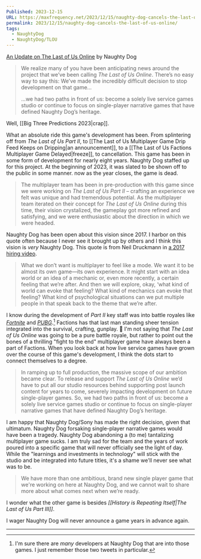 ```yaml
---
Published: 2023-12-15
URL: https://maxfrequency.net/2023/12/15/naughty-dog-cancels-the-last-of-us-online/
permalink: 2023/12/15/naughty-dog-cancels-the-last-of-us-online/
tags:
  - NaughtyDog
  - NaughtyDog/TLOU
---
```

[An Update on The Last of Us Online](https://www.naughtydog.com/blog/an_update_on_the_last_of_us_online) by Naughty Dog

>We realize many of you have been anticipating news around the project that we’ve been calling *The Last of Us Online*. There’s no easy way to say this: We’ve made the incredibly difficult decision to stop development on that game...
>
>...we had two paths in front of us: become a solely live service games studio or continue to focus on single-player narrative games that have defined Naughty Dog’s heritage.

Well, [[Big Three Predictions 2023|crap]].

What an absolute ride this game's development has been. From splintering off from *The Last of Us Part II*, to [[The Last of Us Multiplayer Game Drip Feed Keeps on Dripping|an announcement]], to a [[The Last of Us Factions Multiplayer Game Delayed|freeze]], to cancellation. This game has been in  some form of development for nearly eight years. Naughty Dog staffed up for this project. At the beginning of 2023, it was slated to be shown off to the public in some manner. now as the year closes, the game is dead.

> The multiplayer team has been in pre-production with this game since we were working on *The Last of Us Part II* – crafting an experience we felt was unique and had tremendous potential. As the multiplayer team iterated on their concept for *The Last of Us Online* during this time, their vision crystalized, the gameplay got more refined and satisfying, and we were enthusiastic about the direction in which we were headed.

Naughty Dog has been open about this vision since 2017. I harbor on this quote often because I never see it brought up by others and I think this vision is *very* Naughty Dog. This quote is from Neil Druckmann in [a 2017 hiring video](https://youtu.be/NyMFedzlahk).

> What we don’t want is multiplayer to feel like a mode. We want it to be almost its own game—its own experience. It might start with an idea world or an idea of a mechanic or, even more recently, a certain feeling that we’re after. And then we will explore, okay, ‘what kind of world can evoke that feeling? What kind of mechanics can evoke that feeling? What kind of psychological situations can we put multiple people in that speak back to the theme that we’re after.

I know during the development of *Part II* key staff was into battle royales like *[Fortnite](https://x.com/Grosstastic/status/1238838236656455680)* and *[PUBG](https://x.com/Neil_Druckmann/status/887557304563847168)*.[^1] Factions has that last man standing sheer tension integrated into the survival, crafting, gunplay. 🤔 I'm not saying that *The Last of Us Online* was going to be a pure battle royale, but rather to point out the bones of a thrilling "fight to the end" multiplayer game have always been a part of Factions. When you look back at how live service games have grown over the course of this game's development, I think the dots start to connect themselves to a degree.

> In ramping up to full production, the massive scope of our ambition became clear. To release and support *The Last of Us Online* we’d have to put all our studio resources behind supporting post launch content for years to come, severely impacting development on future single-player games. So, we had two paths in front of us: become a solely live service games studio or continue to focus on single-player narrative games that have defined Naughty Dog’s heritage.

I am happy that Naughty Dog/Sony has made the right decision, given that ultimatum. Naughty Dog forsaking single-player narrative games would have been a tragedy. Naughty Dog abandoning a (to me) tantalizing multiplayer game sucks. I am truly sad for the team and the years of work poured into a specific game that will never officially see the light of day. While the "learnings and investments in technology" will stick with the studio and be integrated into future titles, it's a shame we'll never see what was to be.

> We have more than one ambitious, brand new single player game that we're working on here at Naughty Dog, and we cannot wait to share more about what comes next when we’re ready.

I wonder what the other game is besides *[[History is Repeating Itself|The Last of Us Part III]]*.

I wager Naughty Dog will never announce a game years in advance again.

---
[^1]: I'm sure there are *many* developers at Naughty Dog that are into those games. I just remember those two tweets in particular. 
